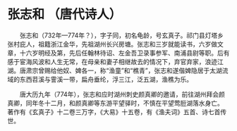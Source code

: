 张志和 （唐代诗人）
==
　　张志和（732年—774年？），字子同，初名龟龄，号玄真子。祁门县灯塔乡张村庇人，祖籍浙江金华，先祖湖州长兴房塘。张志和三岁就能读书，六岁做文章，十六岁明经及第，先后任翰林待诏、左金吾卫录事参军、南浦县尉等职。后有感于宦海风波和人生无常，在母亲和妻子相继故去的情况下，弃官弃家，浪迹江湖。唐肃宗曾赐给他奴、婢各一，称“渔童”和“樵青”，张志和遂偕婢隐居于太湖流域的东西苕溪与霅溪一带，扁舟垂纶，浮三江，泛五湖，渔樵为乐。

　　唐大历九年（774年），张志和应时湖州刺史颜真卿的邀请，前往湖州拜会颜真卿，同年冬十二月，和颜真卿等东游平望驿时，不慎在平望莺脰湖落水身亡。
著作有《玄真子》十二卷三万字，《大易》十五卷，有《渔夫词》五首、诗七首传世。